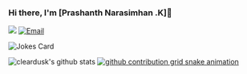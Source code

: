 ### Hi there, I'm [Prashanth Narasimhan .K]👋

<a href="https://github.com/Prashanth-K-Narasimhan?tab=followers"><img src="https://img.shields.io/github/followers/Prashanth-K-Narasimhan"></a>
<a href="mailto:prashanth.k.narasimhan@gmail.com"><img src="https://img.shields.io/badge/Email-prashanth.k.narasimhan@gmail.com-blue" alt="Email" /></a>

![Jokes Card](https://readme-jokes.vercel.app/api)

![cleardusk's github stats](https://github-readme-stats.vercel.app/api?username=ngxbac&show_icons=true&count_private=true&hide=prs&theme=onedark)
[![github contribution grid snake animation](https://cdn.jsdelivr.net/gh/cleardusk/cleardusk@output/github-contribution-grid-snake.svg)](https://github.com/Prashanth-K-Narasimhan)

